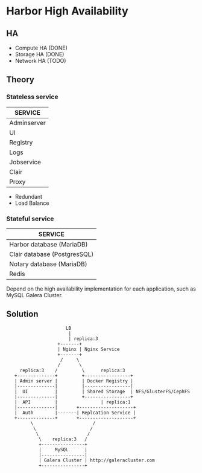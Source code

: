 # Harbor High Availability

## HA

- Compute HA (DONE)
- Storage HA (DONE)
- Network HA (TODO)

## Theory

### Stateless service

| SERVICE     |
| ----------- |
| Adminserver |
| UI          |
| Registry    |
| Logs        |
| Jobservice  |
| Clair       |
| Proxy       |

- Redundant
- Load Balance

### Stateful service

| SERVICE                      |
| ---------------------------- |
| Harbor database (MariaDB)    |
| Clair database (PostgresSQL) |
| Notary database (MariaDB)    |
| Redis                        |

Depend on the high availability implementation for each application, such as
MySQL Galera Cluster.

## Solution

```text
                      LB
                       |
                       | replica:3
                   +-------+
                   | Nginx | Nginx Service
                   +-------+
                    /     \
                   /       \
     replica:3    /         \      replica:3
   +--------------+         +-----------------+
   | Admin server |         | Docker Registry |
   |--------------|         |-----------------|
   |  UI          |         | Shared Storage  | NFS/GlusterFS/CephFS
   |--------------|         +-----------------+
   |  API         |                | replica:1
   |--------------|       +--------------------+
   |  Auth        |-------| Replcation Service |
   +--------------+       +--------------------+
         \                      /
          \                    /
           \                  /
            \    replica:3   /
            +----------------+
            |     MySQL      |
            |----------------|
            | Galera Cluster | http://galeracluster.com
            +----------------+
```
